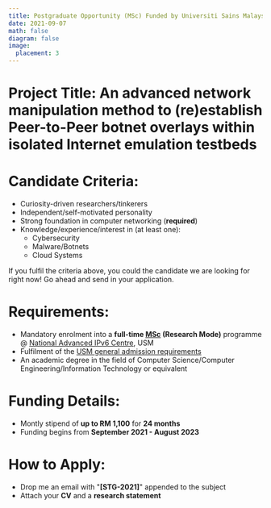 ```yaml
---
title: Postgraduate Opportunity (MSc) Funded by Universiti Sains Malaysia's Short Term Grant (STG) 
date: 2021-09-07
math: false
diagram: false
image:
  placement: 3
---
```


# Project Title: **An advanced network manipulation method to (re)establish Peer-to-Peer botnet overlays within isolated Internet emulation testbeds**

# Candidate Criteria: 
- Curiosity-driven researchers/tinkerers 
- Independent/self-motivated personality 
- Strong foundation in computer networking (**required**)
- Knowledge/experience/interest in (at least one):
  - Cybersecurity
  - Malware/Botnets
  - Cloud Systems

If you fulfil the criteria above, you could the candidate we are looking for right now! Go ahead and send in your application.

# Requirements:
- Mandatory enrolment into a **full-time [MSc](http://www.admissions.usm.my/index.php/postgraduate/postgraduate-programme/sciences/applied-sciences/research-applied-sciences/132-master-of-science-advanced-computer-networks-and-doctor-of-philosophy-ipv6) (Research Mode)** programme @ [National Advanced IPv6 Centre](www.nav6.usm.my), USM 
- Fulfilment of the [USM general admission requirements](http://www.admissions.usm.my/index.php/postgraduate/postgraduate-programme#general-admission-requirements)
- An academic degree in the field of Computer Science/Computer Engineering/Information Technology or equivalent
  
# Funding Details:
- Montly stipend of **up to RM 1,100** for **24 months** 
- Funding begins from **September 2021 - August 2023**

# How to Apply:
- Drop me an email with "**[STG-2021]**" appended to the subject
- Attach your **CV** and a **research statement**

